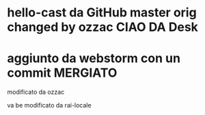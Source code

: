 # hello-cast da GitHub master orig changed by ozzac CIAO DA Desk
# aggiunto da webstorm con un commit MERGIATO
modificato da ozzac

va be modificato da rai-locale
